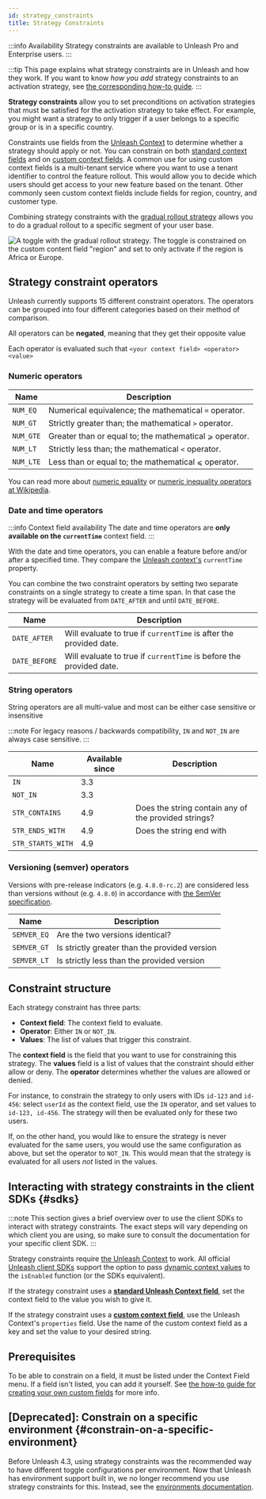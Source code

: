 ```yaml
---
id: strategy_constraints
title: Strategy Constraints
---
```


:::info Availability
Strategy constraints are available to Unleash Pro and Enterprise users.
:::

:::tip
This page explains what strategy constraints are in Unleash and how they work. If you want to know *how you add* strategy constraints to an activation strategy, see [the corresponding how-to guide](../how-to/how-to-add-strategy-constraints.md "how to add strategy constraints").
:::

**Strategy constraints** allow you to set preconditions on activation strategies that must be satisfied for the activation strategy to take effect. For example, you might want a strategy to only trigger if a user belongs to a specific group or is in a specific country.

Constraints use fields from the [Unleash Context](../user_guide/unleash_context) to determine whether a strategy should apply or not. You can constrain on both [standard context fields](../user_guide/unleash_context#structure) and on [custom context fields](../user_guide/unleash_context#custom-context-fields). A common use for using custom context fields is a multi-tenant service where you want to use a tenant identifier to control the feature rollout. This would allow you to decide which users should get access to your new feature based on the tenant. Other commonly seen custom context fields include fields for region, country, and customer type.


Combining strategy constraints with the [gradual rollout strategy](../user_guide/activation_strategy#gradual-rollout) allows you to do a gradual rollout to a specific segment of your user base.

![A toggle with the gradual rollout strategy. The toggle is constrained on the custom content field "region" and set to only activate if the region is Africa or Europe.](/img/custom-constraints.png)

## Strategy constraint operators

Unleash currently supports 15 different constraint operators.
The operators can be grouped into four different categories based on their method of comparison.

All operators can be **negated**, meaning that they get their opposite value

Each operator is evaluated such that `<your context field> <operator> <value>`

### Numeric operators

| Name      | Description                                              |
|-----------|----------------------------------------------------------|
| `NUM_EQ`  | Numerical equivalence; the mathematical `=` operator.    |
| `NUM_GT`  | Strictly greater than; the mathematical `>` operator.    |
| `NUM_GTE` | Greater than or equal to; the mathematical `⩾` operator. |
| `NUM_LT`  | Strictly less than; the mathematical `<` operator.       |
| `NUM_LTE` | Less than or equal to; the mathematical `⩽` operator.    |

You can read more about [numeric equality](https://en.wikipedia.org/wiki/Equality_(mathematics) "Mathematical equality at Wikipedia") or [numeric inequality operators at Wikipedia](https://en.wikipedia.org/wiki/Inequality_(mathematics)).

### Date and time operators

:::info Context field availability
The date and time operators are **only available on the `currentTime`** context field.
:::

With the date and time operators, you can enable a feature before and/or after a specified time.
They compare the [Unleash context's](../user_guide/unleash_context) `currentTime` property.

You can combine the two constraint operators by setting two separate constraints on a single strategy to create a time span.
In that case the strategy will be evaluated from `DATE_AFTER` and until `DATE_BEFORE`.

| Name          | Description                                                         |
|---------------|---------------------------------------------------------------------|
| `DATE_AFTER`  | Will evaluate to true if `currentTime` is after the provided date.  |
| `DATE_BEFORE` | Will evaluate to true if `currentTime` is before the provided date. |

### String operators

String operators are all multi-value and most can be either case sensitive or insensitive

:::note
For legacy reasons / backwards compatibility, `IN` and `NOT_IN` are always case sensitive.
:::

| Name              | Available since | Description |
|-------------------|-----------------|-------------|
| `IN`              | 3.3             |             |
| `NOT_IN`          | 3.3             |             |
| `STR_CONTAINS`    | 4.9             | Does the string contain any of the provided strings?             |
| `STR_ENDS_WITH`   | 4.9             | Does the string end with              |
| `STR_STARTS_WITH` | 4.9             |             |


### Versioning (semver) operators

Versions with pre-release indicators (e.g. `4.8.0-rc.2`) are considered less than versions without (e.g. `4.8.0`) in accordance with [the SemVer specification](https://semver.org/#spec-item-11).

| Name        | Description                                             |
|-------------|---------------------------------------------------------|
| `SEMVER_EQ` | Are the two versions identical?                         |
| `SEMVER_GT` | Is <version> strictly greater than the provided version |
| `SEMVER_LT` | Is <version> strictly less than the provided version    |

## Constraint structure

Each strategy constraint has three parts:

- **Context field**: The context field to evaluate.
- **Operator**: Either `IN` or `NOT_IN`.
- **Values**: The list of values that trigger this constraint.

The **context field** is the field that you want to use for constraining this strategy. The **values** field is a list of values that the constraint should either allow or deny. The **operator** determines whether the values are allowed or denied.

For instance, to constrain the strategy to only users with IDs `id-123` and `id-456`: select `userId` as the context field, use the `IN` operator, and set values to `id-123, id-456`. The strategy will then be evaluated only for these two users.

If, on the other hand, you would like to ensure the strategy is never evaluated for the same users, you would use the same configuration as above, but set the operator to `NOT_IN`. This would mean that the strategy is evaluated for all users _not_ listed in the values.

## Interacting with strategy constraints in the client SDKs {#sdks}

:::note
This section gives a brief overview over to use the client SDKs to interact with strategy constraints. The exact steps will vary depending on which client you are using, so make sure to consult the documentation for your specific client SDK.
:::

Strategy constraints require [the Unleash Context](../user_guide/unleash_context) to work. All official [Unleash client SDKs](../sdks/index.md) support the option to pass [dynamic context values](../user_guide/unleash_context#structure "Unleash Context, section: structure") to the `isEnabled` function (or the SDKs equivalent).

If the strategy constraint uses a [**standard Unleash Context field**](../user_guide/unleash_context#structure), set the context field to the value you wish to give it.

If the strategy constraint uses a [**custom context field**](../user_guide/unleash_context#custom-context-fields), use the Unleash Context's `properties` field. Use the name of the custom context field as a key and set the value to your desired string.

## Prerequisites

To be able to constrain on a field, it must be listed under the Context Field menu. If a field isn't listed, you can add it yourself. See [the how-to guide for creating your own custom fields](../how-to/how-to-define-custom-context-fields.md) for more info.


## [Deprecated]: Constrain on a specific environment {#constrain-on-a-specific-environment}

Before Unleash 4.3, using strategy constraints was the recommended way to have different toggle configurations per environment. Now that Unleash has environment support built in, we no longer recommend you use strategy constraints for this. Instead, see the [environments documentation](../user_guide/environments).
